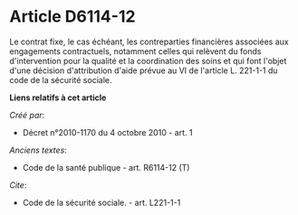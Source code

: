 # Article D6114-12

Le contrat fixe, le cas échéant, les contreparties financières associées aux engagements contractuels, notamment celles qui
relèvent du fonds d'intervention pour la qualité et la coordination des soins et qui font l'objet d'une décision
d'attribution d'aide prévue au VI de l'article L. 221-1-1 du code de la sécurité sociale.

**Liens relatifs à cet article**

_Créé par_:

  - Décret n°2010-1170 du 4 octobre 2010 - art. 1

_Anciens textes_:

  - Code de la santé publique - art. R6114-12 (T)

_Cite_:

  - Code de la sécurité sociale. - art. L221-1-1
